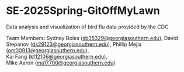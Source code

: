 # SE-2025Spring-GitOffMyLawn
Data analysis and visualization of bird flu data provided by the CDC

Team Members:
Sydney Boles (sb35329@georgiasouthern.edu), 
David Stepanov (ds29123@georgiasouthern.edu), 
Phillip Mejia (om00913@georgiasouthern.edu),  
Kai Fang (kf12106@georgiasouthern.edu),   
Mike Aaron (ma17700@georgiasouthern.edu)

